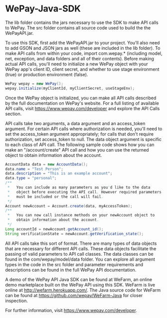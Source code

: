 WePay-Java-SDK
================================

The lib folder contains the jars necessary to use the SDK to make API calls to WePay. The src folder contains all source code used to build the the WePayAPI.jar. 

To use this SDK, first add the WePayAPI.jar to your project. You'll also need to add GSON and JSON jars as well (these are included in the lib folder). To make API calls from within your code, import com.wepay.* (including model, net, exception, and data folders and all of their contents). Before making actual API calls, you'll need to initialize a new WePay object with your WePay app's client ID, client secret, and whether to use stage environment (true) or production environment (false).
```java	
WePay wepay = new WePay();
wepay.initialize(myClientId, myClientSecret, useStageEnv);
```	
Once the WePay object is initialized, you can make all API calls described by the full documentation on WePay's website. For a full listing of available API calls, visit https://www.wepay.com/developer and explore the API Calls section. 

API calls take two arguments, a data argument and an access_token argument. For certain API calls where authorization is needed, you'll need to set the access_token argument appropriately; for calls that don't require authorization, set access_token to null. The data object argument is specific to each class of API call. The following sample code shows how you can make an "/account/create" API call and how you can use the returned object to obtain information about the account. 
```java
AccountData data = new AccountData();
data.name = "Test Person";
data.description = "This is an example account";
data.type = "personal";
/** 
 *   You can include as many parameters as you'd like to the data 
 *   object before executing the API call. However required parameters 
 *   must be included or the call will fail.
 */
Account newAccount = Account.create(data, myAccessToken);
/**
 *   You can now call instance methods on your newAccount object to 
 *   obtain information about the account. 
 */
Long accountId = newAccount.getAccount_id(); 
String verificationState = newAccount.getVerification_state();
```	
All API calls take this sort of format. There are many types of data objects that are necessary for different API calls. These data objects facilitate the passing of valid parameters to API call classes. The data classes can be found in the com/wepay/model/data folder. You can explore all argument types in the code in the src folder and parameter requirements and descriptions can be found in the full WePay API documentation. 

A demo of the WePay API Java SDK can be found at WeFarm, an online demo marketplace built on the WePay API using this SDK. WeFarm is live online at http://wefarm.herokuapp.com/. The Java source code for WeFarm can be found at https://github.com/wepay/WeFarm-Java for closer inspection. 

For further information, visit https://www.wepay.com/developer. 
